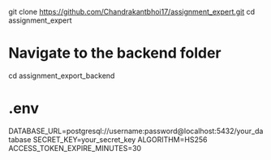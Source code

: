 git clone https://github.com/Chandrakantbhoi17/assignment_expert.git
cd  assignment_expert

# Navigate to the backend folder
cd assignment_export_backend


# .env

DATABASE_URL=postgresql://username:password@localhost:5432/your_database
SECRET_KEY=your_secret_key
ALGORITHM=HS256
ACCESS_TOKEN_EXPIRE_MINUTES=30

